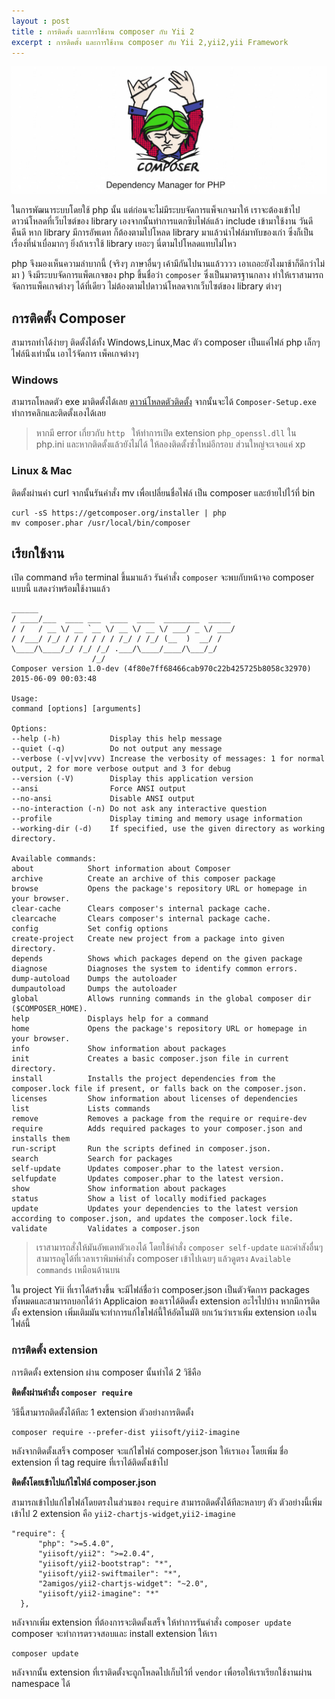 ```yaml
---
layout : post
title : การติดตั้ง และการใช้งาน composer กับ Yii 2
excerpt : การติดตั้ง และการใช้งาน composer กับ Yii 2,yii2,yii Framework
---
```

![](/img/composer.jpg)

ในการพัฒนาระบบโดยใช้ php นั้น แต่ก่อนจะไม่มีระบบจัดการแพ็จเกจมาให้ เราจะต้องเข้าไปดาวน์โหลดที่เว็บไซต์ของ library เองจากนั้นทำการแตกซิบไฟล์แล้ว include เข้ามาใช้งาน วันดีคืนดี หาก library มีการอัพเดท ก็ต้องตามไปโหลด library มาแล้วนำไฟล์มาทับของเก่า ซึ่งก็เป็นเรื่องที่น่าเบื่อมากๆ  ยิ่งถ้าเราใช้ library เยอะๆ นี่ตามไปโหลดแทบไม่ไหว

php จึงมองเห็นความลำบากนี้ (จริงๆ ภาษาอื่นๆ เค้ามีกันไปนานแล้วววว เอาเถอะยังไงมาช้าก็ดีกว่าไม่มา  )
จึงมีระบบจัดการแพ็ตเกจของ php ขึ้นชื่อว่า `composer` ซึ่งเป็นมาตรฐานกลาง ทำให้เราสามารถจัดการแพ็คเกจต่างๆ ได้ที่เดียว ไม่ต้องตามไปดาวน์โหลดจากเว็บไซต์ของ library ต่างๆ

## การติดตั้ง Composer

สามารถทำได้ง่ายๆ ติดตั้งได้ทั้ง Windows,Linux,Mac ตัว composer เป็นแค่ไฟล์ php เล็กๆ ไฟล์นึงเท่านั้น เอาไว้จัดการ เพ็คเกจต่างๆ

### Windows
สามารถโหลดตัว exe มาติดตั้งได้เลย [ดาวน์โหลดตัวติดตั้ง](https://getcomposer.org/doc/00-intro.md#installation-windows) จากนั้นจะได้ `Composer-Setup.exe` ทำการคลิกและติดตั้งเองได้เลย

> หากมี error เกี่ยวกับ `http ` ให้ทำการเปิด extension `php_openssl.dll` ใน php.ini และหากติดตั้งแล้วยังไม่ได้ ให้ลองติดตั้งซ้ำใหม่อีกรอบ ส่วนใหญ่จะเจอแค่ xp

### Linux & Mac

ติดตั้งผ่านคำ curl จากนั้นรันคำสั่ง mv เพื่อเปลี่ยนชื่อไฟล์ เป็น composer และย้ายไปไว้ที่ bin

```
curl -sS https://getcomposer.org/installer | php
mv composer.phar /usr/local/bin/composer
```

## เรียกใช้งาน
เปิด command หรือ terminal  ขึ้นมาแล้ว รันคำสั่ง `composer` จะพบกับหน้าจอ composer แบบนี้ แสดงว่าพร้อมใช้งานแล้ว

```
______
/ ____/___  ____ ___  ____  ____  ________  _____
/ /   / __ \/ __ `__ \/ __ \/ __ \/ ___/ _ \/ ___/
/ /___/ /_/ / / / / / / /_/ / /_/ (__  )  __/ /
\____/\____/_/ /_/ /_/ .___/\____/____/\___/_/
                  /_/
Composer version 1.0-dev (4f80e7ff68466cab970c22b425725b8058c32970) 2015-06-09 00:03:48

Usage:
command [options] [arguments]

Options:
--help (-h)           Display this help message
--quiet (-q)          Do not output any message
--verbose (-v|vv|vvv) Increase the verbosity of messages: 1 for normal output, 2 for more verbose output and 3 for debug
--version (-V)        Display this application version
--ansi                Force ANSI output
--no-ansi             Disable ANSI output
--no-interaction (-n) Do not ask any interactive question
--profile             Display timing and memory usage information
--working-dir (-d)    If specified, use the given directory as working directory.

Available commands:
about            Short information about Composer
archive          Create an archive of this composer package
browse           Opens the package's repository URL or homepage in your browser.
clear-cache      Clears composer's internal package cache.
clearcache       Clears composer's internal package cache.
config           Set config options
create-project   Create new project from a package into given directory.
depends          Shows which packages depend on the given package
diagnose         Diagnoses the system to identify common errors.
dump-autoload    Dumps the autoloader
dumpautoload     Dumps the autoloader
global           Allows running commands in the global composer dir ($COMPOSER_HOME).
help             Displays help for a command
home             Opens the package's repository URL or homepage in your browser.
info             Show information about packages
init             Creates a basic composer.json file in current directory.
install          Installs the project dependencies from the composer.lock file if present, or falls back on the composer.json.
licenses         Show information about licenses of dependencies
list             Lists commands
remove           Removes a package from the require or require-dev
require          Adds required packages to your composer.json and installs them
run-script       Run the scripts defined in composer.json.
search           Search for packages
self-update      Updates composer.phar to the latest version.
selfupdate       Updates composer.phar to the latest version.
show             Show information about packages
status           Show a list of locally modified packages
update           Updates your dependencies to the latest version according to composer.json, and updates the composer.lock file.
validate         Validates a composer.json
```

> เราสามารถสั่งให้มันอัพเดทตัวเองได้  โดยใช้คำสั่ง `composer self-update` และคำสังอื่นๆ สามารถดูได้ที่เวลาเราพิมพ์คำสั่ง composer เข้าไปเฉยๆ แล้วดูตรง `Available commands` เหมือนด้านบน

ใน project Yii ที่เราได้สร้างขึ้น จะมีไฟล์ชื่อว่า composer.json เป็นตัวจัดการ packages ทั้งหมดและสามารถบอกได้ว่า Applicaion  ของเราได้ติดตั้ง extension อะไรไปบ้าง หากมีการติดตั้ง extension เพิ่มเติมมันจะทำการแก้ไขไฟล์นี้ให้อัตโนมัติ ยกเว้นว่าเราเพิ่ม extension เองในไฟล์นี้

### การติดตั้ง extension
การติดตั้ง extension ผ่าน composer นั้นทำได้ 2 วิธีคือ

**ติดตั้งผ่านคำสั่ง `composer require`**

วิธีนี้สามารถติดตั้งได้ทีละ 1 extension ตัวอย่างการติดตั้ง

```
composer require --prefer-dist yiisoft/yii2-imagine
```
หลังจากติดตั้งเสร็จ composer จะแก้ไขไฟล์ composer.json ให้เราเอง โดยเพิ่ม ชื่อ extension ที่ tag require ที่เราได้ติดตั้งเข้าไป

**ติดตั้งโดยเข้าไปแก้ไขไฟล์ composer.json**

 สามารถเข้าไปแก้ไขไฟล์โดยตรงในส่วนของ `require` สามารถติดตั้งได้ทีละหลายๆ ตัว ตัวอย่างนี้เพิ่มเข้าไป 2 extension คือ `yii2-chartjs-widget`,`yii2-imagine`

```
"require": {
      "php": ">=5.4.0",
      "yiisoft/yii2": ">=2.0.4",
      "yiisoft/yii2-bootstrap": "*",
      "yiisoft/yii2-swiftmailer": "*",
      "2amigos/yii2-chartjs-widget": "~2.0",
      "yiisoft/yii2-imagine": "*"
  },
```
หลังจากเพิ่ม extension ที่ต้องการจะติดตั้งเสร็จ ให้ทำการรันคำสั่ง `composer update` composer จะทำการตรวจสอบและ install extension ให้เรา

```
composer update
```

หลังจากนั้น extension ที่เราติดตั้งจะถูกโหลดไปเก็บไว้ที่ `vendor` เพื่อรอให้เราเรียกใช้งานผ่าน namespace ได้
